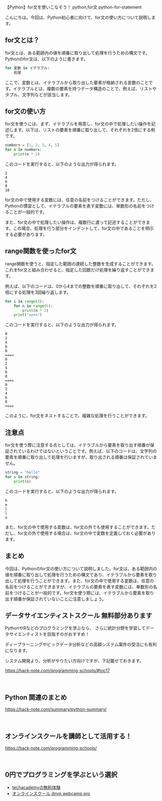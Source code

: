 【Python】for文を使いこなそう！
python,for文
python-for-statement

こんにちは。今回は、Python初心者に向けて、for文の使い方について説明します。

## for文とは？

for文とは、ある範囲内の値を順番に取り出して処理を行うための構文です。Pythonのfor文は、以下のように書きます。

```python
for 変数 in イテラブル:
    処理
```

ここで、変数とは、イテラブルから取り出した要素が格納される変数のことです。イテラブルとは、複数の要素を持つデータ構造のことで、例えば、リストやタプル、文字列などが該当します。

## for文の使い方

for文を使うには、まず、イテラブルを用意し、for文の中で処理したい操作を記述します。以下は、リストの要素を順番に取り出して、それぞれを2倍にする例です。

```python
numbers = [1, 2, 3, 4, 5]
for n in numbers:
    print(n * 2)
```

このコードを実行すると、以下のような出力が得られます。

```
2
4
6
8
10
```

for文の中で使用する変数には、任意の名前をつけることができます。ただし、Pythonの慣習として、イテラブルの要素を表す変数には、単数形の名前をつけることが一般的です。

また、for文の中で処理したい操作は、複数行に渡って記述することができます。この場合、処理を行う部分をインデントして、for文の中であることを明示する必要があります。

## range関数を使ったfor文

range関数を使うと、指定した範囲の連続した整数を生成することができます。これをfor文と組み合わせると、指定した回数だけ処理を繰り返すことができます。

例えば、以下のコードは、0から4までの整数を順番に取り出して、それぞれを2倍にする処理を3回繰り返します。

```python
for i in range(3):
    for n in range(5):
        print(n * 2)
    print("====")
```

このコードを実行すると、以下のような出力が得られます。

```
0
2
4
6
8
====
0
2
4
6
8
====
0
2
4
6
8
====
```

このように、for文をネストすることで、複雑な処理を行うことができます。

## 注意点

for文を使う際に注意する点としては、イテラブルから要素を取り出す順番が保証されているわけではないということです。例えば、以下のコードは、文字列の要素を順番に取り出して処理を行いますが、取り出される順番は保証されていません。

```python
string = "hello"
for s in string:
    print(s)
```

このコードを実行すると、以下のような出力が得られます。

```
h
e
l
l
o
```

また、for文の中で使用する変数は、for文の外でも使用することができます。ただし、for文の外で使用する場合は、for文の中で変数を定義しておく必要があります。

## まとめ

今回は、Pythonのfor文の使い方について説明しました。for文は、ある範囲内の値を順番に取り出して処理を行うための構文であり、イテラブルから要素を取り出して処理を行うことができます。また、for文の中で使用する変数は、任意の名前をつけることができますが、イテラブルの要素を表す変数には、単数形の名前をつけることが一般的です。for文を使う際には、イテラブルから要素を取り出す順番が保証されていないことに注意しましょう。

## データサイエンティストスクール 無料部分あります
PythonやRなどのプログラミングを学ぶなら、
さらに統計分野を学習してデータサイエンティストを目指すのがおすすめ！

ディープラーニングやビックデータ分析などの高額システム案件の受注にも有利になります。

システム開発より、分析がやりたい方向けですが、下記載せておきます。

https://hack-note.com/programming-schools/#toc17

　

## Python 関連のまとめ
https://hack-note.com/summary/python-summary/

　

## オンラインスクールを講師として活用する！
https://hack-note.com/programming-schools/

　

## 0円でプログラミングを学ぶという選択
- [techacademyの無料体験](//af.moshimo.com/af/c/click?a_id=2612475&amp;p_id=1555&amp;pc_id=2816&amp;pl_id=22706&amp;url=https%3a%2f%2ftechacademy.jp%2fhtmlcss-trial%3futm_source%3dmoshimo%26utm_medium%3daffiliate%26utm_campaign%3dtextad)
- [オンラインスクール dmm webcamp pro](//af.moshimo.com/af/c/click?a_id=2612482&amp;p_id=1363&amp;pc_id=2297&amp;pl_id=39999&amp;guid=on)


